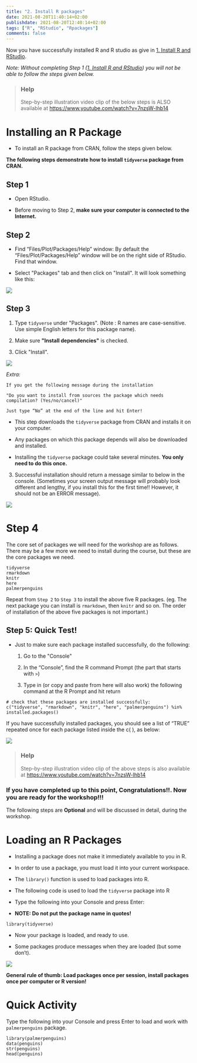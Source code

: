 ```yaml
---
title: "2. Install R packages"
date: 2021-08-20T11:40:14+02:00
publishdate: 2021-08-20T12:40:14+02:00
tags: ["R", "RStudio", "Rpackages"]
comments: false
---
```



Now you have successfully installed R and R studio as give in [1. Install R and RStudio](https://r4fun.netlify.app/blog/topic1/).

*Note: Without completing Step 1 ([1. Install R and RStudio](https://r4fun.netlify.app/blog/topic1/)) you will not be able to follow the steps given below.*


> ### Help 
> Step-by-step illustration video clip of the below steps is ALSO available at https://www.youtube.com/watch?v=7nzsW-lhb14


# Installing an R Package

<!--- The primary location for obtaining R packages is CRAN. -->


<!--- In order to install packages after R and Rstudio are installed, you will need either Administrative Access to your machine or a personal library on your desktop where you can install packages on the fly.-->

- To install an R package from CRAN, follow the steps given below.


**The following steps demonstrate how to install `tidyverse` package from CRAN.**

## Step 1

- Open RStudio.

- Before moving to Step 2, **make sure your computer is connected to the Internet.**

## Step 2

- Find “Files/Plot/Packages/Help” window: By default the “Files/Plot/Packages/Help” window will be on the right side of RStudio. Find that window. 

- Select "Packages" tab  and then click on "Install". It will look something like this:

![](/images/Rpackages/1_console.png)


## Step 3

1. Type `tidyverse` under "Packages".  (Note : R names are case-sensitive. Use simple English letters for this package name).

2. Make sure **"Install dependencies"** is checked.

3. Click "Install".

![](/images/Rpackages/2_tidyverse.png)


*Extra:*

`If you get the following message during the installation`

`"Do you want to install from sources the package which needs compilation? (Yes/no/cancel)"`

`Just type “No” at the end of the line and hit Enter!`

   - This step  downloads the `tidyverse` package from CRAN and installs it on your computer.

   - Any packages on which this package depends will also be downloaded and installed.
   
   - Installing the `tidyverse` package could take several minutes. **You only need to do this once.**

3. Successful installation  should return  a message similar to below in the console. (Sometimes your screen output message will probably look different and lengthy, if you install this for the first time!! However, it should not be an ERROR message). 

![](/images/Rpackages/3_tidyverse.png)


# Step 4

The core set of packages we will need for the workshop are as follows. There may be a few more we need to install during the course, but these are the core packages we need. 

```
tidyverse
rmarkdown
knitr
here
palmerpenguins

```

Repeat from `Step 2` to `Step 3` to install the above five R packages. (eg. The next package you can install is `rmarkdown`, then `knitr` and so on. The order of installation of the above five packages is not important.) 


## Step 5: Quick Test!

- Just to make sure each package installed successfully, do the following:

   1. Go to the "Console"

   2. In the “Console”, find the R command Prompt (the part that starts with `>`)

   3. Type in (or copy and paste from here will also work) the following command at the R Prompt and hit return

```{r}
# check that these packages are installed successfully:
c("tidyverse", "rmarkdown", "knitr", "here", "palmerpenguins") %in% 
installed.packages()

```

If you have successfully installed packages, you should see a list of “TRUE” repeated once for each package listed inside the c( ), as below:

![](/images/Rpackages/4_check.png)



> ### Help 
> Step-by-step illustration video clip of the above steps is also available at https://www.youtube.com/watch?v=7nzsW-lhb14






### If you have completed up to this point, Congratulations!!. Now you are ready for the workshop!!!


The following steps are **Optional** and will be discussed in detail, during the workshop.


# Loading an R Packages

- Installing a package does not make it immediately available to you in R.

- In order to use a package, you must load it into your current workspace.

- The `library()` function is used to load packages into R.

- The following code is used to load the `tidyverse` package into R

- Type the following into your Console and press Enter:

- **NOTE: Do not put the package name in quotes!**

```{r}
library(tidyverse)
```

- Now your package is loaded, and ready to use. 

- Some packages produce messages when they are loaded (but some don’t).

![](/images/Rpackages/5_load.png)



**General rule of thumb: Load packages once per session, install packages once per computer or R version!**

# Quick Activity


Type the following into your Console and press Enter to load and work with `palmerpenguins` package.
 
```{r}
library(palmerpenguins)
data(penguins)
str(penguins)
head(penguins)

```